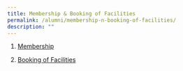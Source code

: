 ```yaml
---
title: Membership & Booking of Facilities
permalink: /alumni/membership-n-booking-of-facilities/
description: ""
---
```

1. [Membership](https://docs.google.com/forms/d/e/1FAIpQLSf3TqxQa6RfYiteqf2Gro6BqaRJPRHom5Ygt5MFyLH9C7EaxA/viewform?formkey=dHlrWHprMU5yQmtIQlZYdG9yZkV3ZlE6MQ)


1. [Booking of Facilities](/files/Ad-Hoc_Rental_Form.pdf)